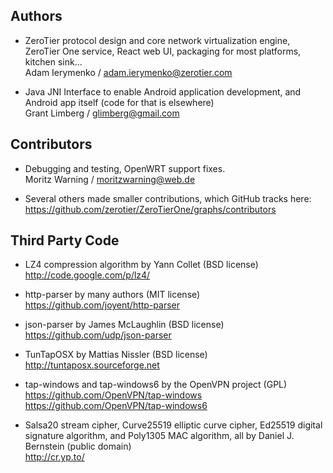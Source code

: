 ## Authors

 * ZeroTier protocol design and core network virtualization engine, ZeroTier One service, React web UI, packaging for most platforms, kitchen sink...<br>
   Adam Ierymenko / adam.ierymenko@zerotier.com

 * Java JNI Interface to enable Android application development, and Android app itself (code for that is elsewhere)<br>
   Grant Limberg / glimberg@gmail.com

## Contributors

 * Debugging and testing, OpenWRT support fixes.<br>
   Moritz Warning / moritzwarning@web.de

 * Several others made smaller contributions, which GitHub tracks here:<br>
   https://github.com/zerotier/ZeroTierOne/graphs/contributors

## Third Party Code

 * LZ4 compression algorithm by Yann Collet (BSD license)<br>
   http://code.google.com/p/lz4/

 * http-parser by many authors (MIT license)<br>
   https://github.com/joyent/http-parser

 * json-parser by James McLaughlin (BSD license)<br>
   https://github.com/udp/json-parser

 * TunTapOSX by Mattias Nissler (BSD license)<br>
   http://tuntaposx.sourceforge.net

 * tap-windows and tap-windows6 by the OpenVPN project (GPL)<br>
   https://github.com/OpenVPN/tap-windows<br>
   https://github.com/OpenVPN/tap-windows6

 * Salsa20 stream cipher, Curve25519 elliptic curve cipher, Ed25519
   digital signature algorithm, and Poly1305 MAC algorithm, all by
   Daniel J. Bernstein (public domain)<br>
   http://cr.yp.to/
